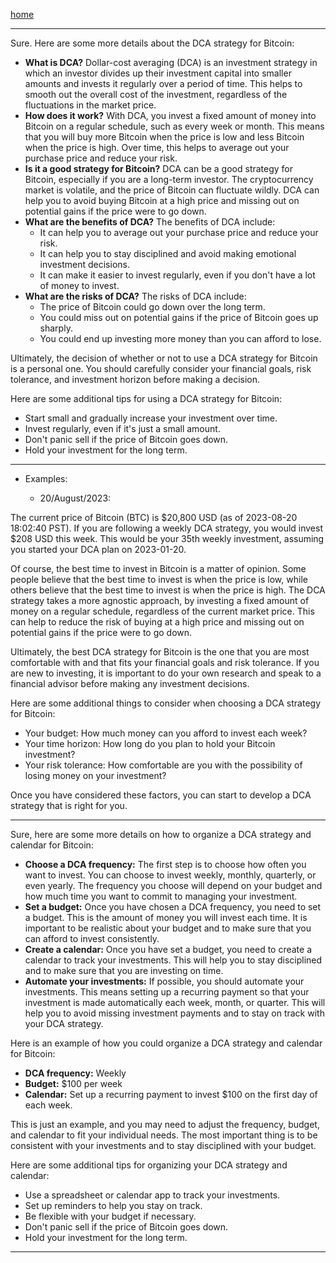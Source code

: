 [home](/README.md)     

---    

Sure. Here are some more details about the DCA strategy for Bitcoin:

* **What is DCA?** Dollar-cost averaging (DCA) is an investment strategy in which an investor divides up their investment capital into smaller amounts and invests it regularly over a period of time. This helps to smooth out the overall cost of the investment, regardless of the fluctuations in the market price.
* **How does it work?** With DCA, you invest a fixed amount of money into Bitcoin on a regular schedule, such as every week or month. This means that you will buy more Bitcoin when the price is low and less Bitcoin when the price is high. Over time, this helps to average out your purchase price and reduce your risk.
* **Is it a good strategy for Bitcoin?** DCA can be a good strategy for Bitcoin, especially if you are a long-term investor. The cryptocurrency market is volatile, and the price of Bitcoin can fluctuate wildly. DCA can help you to avoid buying Bitcoin at a high price and missing out on potential gains if the price were to go down.
* **What are the benefits of DCA?** The benefits of DCA include:
    * It can help you to average out your purchase price and reduce your risk.
    * It can help you to stay disciplined and avoid making emotional investment decisions.
    * It can make it easier to invest regularly, even if you don't have a lot of money to invest.
* **What are the risks of DCA?** The risks of DCA include:
    * The price of Bitcoin could go down over the long term.
    * You could miss out on potential gains if the price of Bitcoin goes up sharply.
    * You could end up investing more money than you can afford to lose.

Ultimately, the decision of whether or not to use a DCA strategy for Bitcoin is a personal one. You should carefully consider your financial goals, risk tolerance, and investment horizon before making a decision.

Here are some additional tips for using a DCA strategy for Bitcoin:

* Start small and gradually increase your investment over time.
* Invest regularly, even if it's just a small amount.
* Don't panic sell if the price of Bitcoin goes down.
* Hold your investment for the long term.


---

- Examples:        

  - 20/August/2023:        
         
The current price of Bitcoin (BTC) is $20,800 USD (as of 2023-08-20 18:02:40 PST). If you are following a weekly DCA strategy, you would invest $208 USD this week. This would be your 35th weekly investment, assuming you started your DCA plan on 2023-01-20.

Of course, the best time to invest in Bitcoin is a matter of opinion. Some people believe that the best time to invest is when the price is low, while others believe that the best time to invest is when the price is high. The DCA strategy takes a more agnostic approach, by investing a fixed amount of money on a regular schedule, regardless of the current market price. This can help to reduce the risk of buying at a high price and missing out on potential gains if the price were to go down.

Ultimately, the best DCA strategy for Bitcoin is the one that you are most comfortable with and that fits your financial goals and risk tolerance. If you are new to investing, it is important to do your own research and speak to a financial advisor before making any investment decisions.

Here are some additional things to consider when choosing a DCA strategy for Bitcoin:

* Your budget: How much money can you afford to invest each week?
* Your time horizon: How long do you plan to hold your Bitcoin investment?
* Your risk tolerance: How comfortable are you with the possibility of losing money on your investment?

Once you have considered these factors, you can start to develop a DCA strategy that is right for you.

---       


Sure, here are some more details on how to organize a DCA strategy and calendar for Bitcoin:

* **Choose a DCA frequency:** The first step is to choose how often you want to invest. You can choose to invest weekly, monthly, quarterly, or even yearly. The frequency you choose will depend on your budget and how much time you want to commit to managing your investment.
* **Set a budget:** Once you have chosen a DCA frequency, you need to set a budget. This is the amount of money you will invest each time. It is important to be realistic about your budget and to make sure that you can afford to invest consistently.
* **Create a calendar:** Once you have set a budget, you need to create a calendar to track your investments. This will help you to stay disciplined and to make sure that you are investing on time.
* **Automate your investments:** If possible, you should automate your investments. This means setting up a recurring payment so that your investment is made automatically each week, month, or quarter. This will help you to avoid missing investment payments and to stay on track with your DCA strategy.

Here is an example of how you could organize a DCA strategy and calendar for Bitcoin:

* **DCA frequency:** Weekly
* **Budget:** $100 per week
* **Calendar:** Set up a recurring payment to invest $100 on the first day of each week.

This is just an example, and you may need to adjust the frequency, budget, and calendar to fit your individual needs. The most important thing is to be consistent with your investments and to stay disciplined with your budget.

Here are some additional tips for organizing your DCA strategy and calendar:

* Use a spreadsheet or calendar app to track your investments.
* Set up reminders to help you stay on track.
* Be flexible with your budget if necessary.
* Don't panic sell if the price of Bitcoin goes down.
* Hold your investment for the long term.


---



